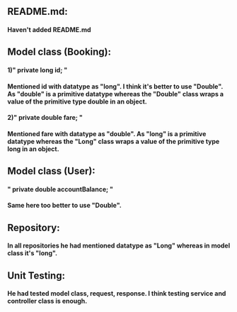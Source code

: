 ## README.md:

#### Haven't added README.md

## Model class (Booking):

#### 1)" private long id; "

#### Mentioned id with datatype as "long". I think it's better to use "Double". As "double" is a primitive datatype whereas the "Double" class wraps a value of the primitive type double in an object.

#### 2)" private double fare; "

#### Mentioned fare with datatype as "double". As "long" is a primitive datatype whereas the "Long" class wraps a value of the primitive type long in an object.

## Model class (User):

#### " private double accountBalance; "

#### Same here too better to use "Double".

## Repository:

#### In all repositories he had mentioned datatype as "Long" whereas in model class it's "long".

## Unit Testing:

#### He had tested model class, request, response. I think testing service and controller class is enough.